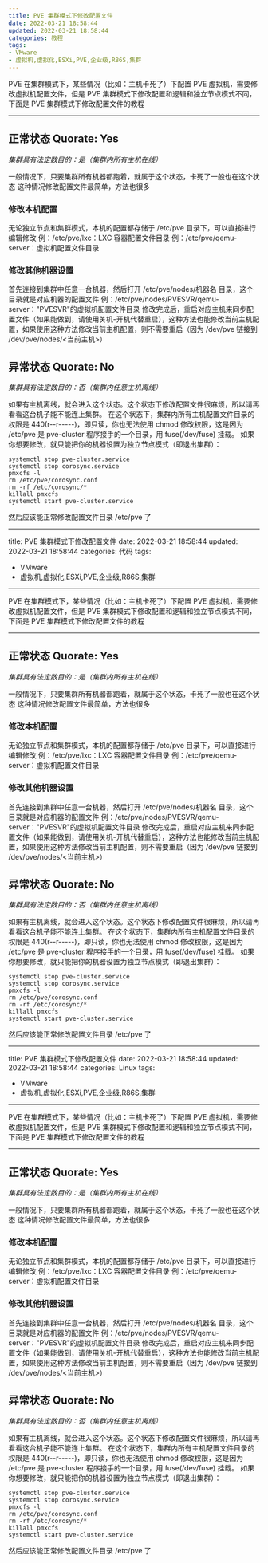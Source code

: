 ```yaml
---
title: PVE 集群模式下修改配置文件
date: 2022-03-21 18:58:44
updated: 2022-03-21 18:58:44
categories: 教程
tags:
- VMware
- 虚拟机,虚拟化,ESXi,PVE,企业级,R86S,集群
---
```

PVE 在集群模式下，某些情况（比如：主机卡死了）下配置 PVE 虚拟机，需要修改虚拟机配置文件，但是 PVE 集群模式下修改配置和逻辑和独立节点模式不同，下面是 PVE 集群模式下修改配置文件的教程

---

## 正常状态 Quorate: Yes

*集群具有法定数目的：是（集群内所有主机在线）*

一般情况下，只要集群所有机器都跑着，就属于这个状态，卡死了一般也在这个状态
这种情况修改配置文件最简单，方法也很多

### 修改本机配置

无论独立节点和集群模式，本机的配置都存储于 /etc/pve 目录下，可以直接进行编辑修改
例：/etc/pve/lxc：LXC 容器配置文件目录
例：/etc/pve/qemu-server：虚拟机配置文件目录

### 修改其他机器设置

首先连接到集群中任意一台机器，然后打开 /etc/pve/nodes/机器名 目录，这个目录就是对应机器的配置文件
例：/etc/pve/nodes/PVESVR/qemu-server："PVESVR"的虚拟机配置文件目录
修改完成后，重启对应主机来同步配置文件（如果能做到，请使用关机-开机代替重启），这种方法也能修改当前主机配置，如果使用这种方法修改当前主机配置，则不需要重启（因为 /dev/pve 链接到 /dev/pve/nodes/<当前主机>）

## 异常状态 Quorate: No

*集群具有法定数目的：否（集群内任意主机离线）*

如果有主机离线，就会进入这个状态。这个状态下修改配置文件很麻烦，所以请再看看这台机子能不能连上集群。
在这个状态下，集群内所有主机配置文件目录的权限是 440(r--r-----)，即只读，你也无法使用 chmod 修改权限，这是因为 /etc/pve 是 pve-cluster 程序接手的一个目录，用 fuse(/dev/fuse) 挂载。
如果你想要修改，就只能把你的机器设置为独立节点模式（即退出集群）：

```
systemctl stop pve-cluster.service
systemctl stop corosync.service
pmxcfs -l
rm /etc/pve/corosync.conf
rm -rf /etc/corosync/*
killall pmxcfs
systemctl start pve-cluster.service
```

然后应该能正常修改配置文件目录 /etc/pve 了


---
title: PVE 集群模式下修改配置文件
date: 2022-03-21 18:58:44
updated: 2022-03-21 18:58:44
categories: 代码
tags:
- VMware
- 虚拟机,虚拟化,ESXi,PVE,企业级,R86S,集群
---
PVE 在集群模式下，某些情况（比如：主机卡死了）下配置 PVE 虚拟机，需要修改虚拟机配置文件，但是 PVE 集群模式下修改配置和逻辑和独立节点模式不同，下面是 PVE 集群模式下修改配置文件的教程

---

## 正常状态 Quorate: Yes

*集群具有法定数目的：是（集群内所有主机在线）*

一般情况下，只要集群所有机器都跑着，就属于这个状态，卡死了一般也在这个状态
这种情况修改配置文件最简单，方法也很多

### 修改本机配置

无论独立节点和集群模式，本机的配置都存储于 /etc/pve 目录下，可以直接进行编辑修改
例：/etc/pve/lxc：LXC 容器配置文件目录
例：/etc/pve/qemu-server：虚拟机配置文件目录

### 修改其他机器设置

首先连接到集群中任意一台机器，然后打开 /etc/pve/nodes/机器名 目录，这个目录就是对应机器的配置文件
例：/etc/pve/nodes/PVESVR/qemu-server："PVESVR"的虚拟机配置文件目录
修改完成后，重启对应主机来同步配置文件（如果能做到，请使用关机-开机代替重启），这种方法也能修改当前主机配置，如果使用这种方法修改当前主机配置，则不需要重启（因为 /dev/pve 链接到 /dev/pve/nodes/<当前主机>）

## 异常状态 Quorate: No

*集群具有法定数目的：否（集群内任意主机离线）*

如果有主机离线，就会进入这个状态。这个状态下修改配置文件很麻烦，所以请再看看这台机子能不能连上集群。
在这个状态下，集群内所有主机配置文件目录的权限是 440(r--r-----)，即只读，你也无法使用 chmod 修改权限，这是因为 /etc/pve 是 pve-cluster 程序接手的一个目录，用 fuse(/dev/fuse) 挂载。
如果你想要修改，就只能把你的机器设置为独立节点模式（即退出集群）：

```
systemctl stop pve-cluster.service
systemctl stop corosync.service
pmxcfs -l
rm /etc/pve/corosync.conf
rm -rf /etc/corosync/*
killall pmxcfs
systemctl start pve-cluster.service
```

然后应该能正常修改配置文件目录 /etc/pve 了


---
title: PVE 集群模式下修改配置文件
date: 2022-03-21 18:58:44
updated: 2022-03-21 18:58:44
categories: Linux
tags:
- VMware
- 虚拟机,虚拟化,ESXi,PVE,企业级,R86S,集群
---
PVE 在集群模式下，某些情况（比如：主机卡死了）下配置 PVE 虚拟机，需要修改虚拟机配置文件，但是 PVE 集群模式下修改配置和逻辑和独立节点模式不同，下面是 PVE 集群模式下修改配置文件的教程

---

## 正常状态 Quorate: Yes

*集群具有法定数目的：是（集群内所有主机在线）*

一般情况下，只要集群所有机器都跑着，就属于这个状态，卡死了一般也在这个状态
这种情况修改配置文件最简单，方法也很多

### 修改本机配置

无论独立节点和集群模式，本机的配置都存储于 /etc/pve 目录下，可以直接进行编辑修改
例：/etc/pve/lxc：LXC 容器配置文件目录
例：/etc/pve/qemu-server：虚拟机配置文件目录

### 修改其他机器设置

首先连接到集群中任意一台机器，然后打开 /etc/pve/nodes/机器名 目录，这个目录就是对应机器的配置文件
例：/etc/pve/nodes/PVESVR/qemu-server："PVESVR"的虚拟机配置文件目录
修改完成后，重启对应主机来同步配置文件（如果能做到，请使用关机-开机代替重启），这种方法也能修改当前主机配置，如果使用这种方法修改当前主机配置，则不需要重启（因为 /dev/pve 链接到 /dev/pve/nodes/<当前主机>）

## 异常状态 Quorate: No

*集群具有法定数目的：否（集群内任意主机离线）*

如果有主机离线，就会进入这个状态。这个状态下修改配置文件很麻烦，所以请再看看这台机子能不能连上集群。
在这个状态下，集群内所有主机配置文件目录的权限是 440(r--r-----)，即只读，你也无法使用 chmod 修改权限，这是因为 /etc/pve 是 pve-cluster 程序接手的一个目录，用 fuse(/dev/fuse) 挂载。
如果你想要修改，就只能把你的机器设置为独立节点模式（即退出集群）：

```
systemctl stop pve-cluster.service
systemctl stop corosync.service
pmxcfs -l
rm /etc/pve/corosync.conf
rm -rf /etc/corosync/*
killall pmxcfs
systemctl start pve-cluster.service
```

然后应该能正常修改配置文件目录 /etc/pve 了


